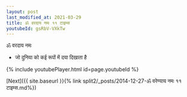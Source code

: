 ```yaml
---
layout: post
last_modified_at: 2021-03-29
title: ॐ वरदाय नमः ११ टाइम्स
youtubeId: gsRbV-VXkTw
---
```

 
 
 ॐ वरदाय नमः  
 
 -  जो दुनिया को कई रूपों में दया दिखाता है 
 
  
 
  
 
 
 
 
 
 


{% include youtubePlayer.html id=page.youtubeId %}
 
[Next]({{ site.baseurl }}{% link  split2/_posts/2014-12-27-ॐ वरेण्याय नमः ११ टाइम्स.md%})
 
